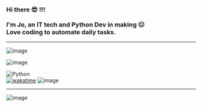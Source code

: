 <h3 align="left">Hi there 😎 !!!<br><br>I'm Jo, an IT tech and Python Dev in making 😑</br>Love coding to automate daily tasks.</h3>

***


![image](https://github-profile-summary-cards.vercel.app/api/cards/profile-details?username=gelndjj&theme=dark)

![image](https://github-readme-streak-stats.herokuapp.com/?user=gelndjj&theme=highcontrast)

![Python](https://img.shields.io/badge/python-3670A0?style=for-the-badge&logo=python&logoColor=ffdd54)</br>
[![wakatime](https://wakatime.com/badge/user/cbe74224-eaee-41c4-88b0-e984310ae2d8.svg)](https://wakatime.com/@cbe74224-eaee-41c4-88b0-e984310ae2d8)  ![image](https://hits.seeyoufarm.com/api/count/incr/badge.svg?url=https%3A%2F%2Fgithub.com%2F{username}1212%2Fhit-counter)

[//]: # (<h3 align="left">Support</h3>)

[//]: # (<p><a href="https://ko-fi.com/gelndjj"> <img align="left" src="https://cdn.ko-fi.com/cdn/kofi3.png?v=3" height="50" width="210" alt="gelndjj" /></a><p/>)

***

![image](https://github-profile-trophy.vercel.app/?username=gelndjj&theme=dark)
